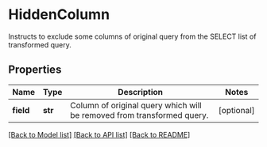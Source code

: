 # HiddenColumn

Instructs to exclude some columns of original query from the SELECT list of transformed query.

## Properties
Name | Type | Description | Notes
------------ | ------------- | ------------- | -------------
**field** | **str** | Column of original query which will be removed from transformed query. | [optional] 

[[Back to Model list]](../README.md#documentation-for-models) [[Back to API list]](../README.md#documentation-for-api-endpoints) [[Back to README]](../README.md)


